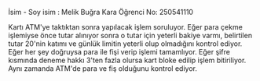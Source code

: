 İsim - Soy isim : Melik Buğra Kara
Öğrenci No: 250541110


Kartı ATM'ye taktıktan sonra yapılacak işlem soruluyor. Eğer para çekme işlemiyse önce tutar alınıyor sonra o tutar için yeterli bakiye varmı, belirtilen tutar 20'nin katımı ve günlük limitin yeterli olup olmadığını kontrol ediyor. Eğer her şey doğruysa para ile fişi verip işlemi tamamlıyor. Eğer şifre kısmında deneme hakkı 3'ten fazla olursa kart bloke edilip işlem bitiriliyor. Aynı zamanda ATM'de para ve fiş olduğunu kontrol ediyor.
